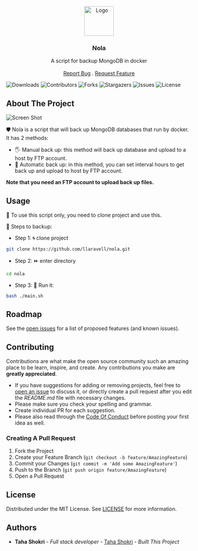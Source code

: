 <br/>
<p align="center">
  <a href="https://github.com/llaravell/nola">
    <img src="https://s8.uupload.ir/files/_1d723455-98ee-4477-9d3a-da0926624ae1_qhfr.jpeg" alt="Logo" width="80" height="80">
  </a>

  <h3 align="center">Nola</h3>

  <p align="center">
    A script for backup MongoDB in docker
    <br/>
    <br/>
    <a href="https://github.com/llaravell/nola/issues">Report Bug</a>
    .
    <a href="https://github.com/llaravell/nola/issues">Request Feature</a>
  </p>
</p>

![Downloads](https://img.shields.io/github/downloads/llaravell/nola/total) ![Contributors](https://img.shields.io/github/contributors/llaravell/nola?color=dark-green) ![Forks](https://img.shields.io/github/forks/llaravell/nola?style=social) ![Stargazers](https://img.shields.io/github/stars/llaravell/nola?style=social) ![Issues](https://img.shields.io/github/issues/llaravell/nola) ![License](https://img.shields.io/github/license/llaravell/nola) 

## About The Project

![Screen Shot](https://s8.uupload.ir/files/screenshot_from_2024-03-05_11-57-47_m0yj.png)

🛡 Nola is a script that will back up MongoDB databases that run by docker.
It has 2 methods:
* 🖐 Manual back up: this method will back up database and upload to a host by FTP account.
* 🔨 Automatic back up: in this method, you can set interval hours to get back up and upload to host by FTP account.

**Note that you need an FTP account to upload back up files.**


## Usage

🚀 To use this script only, you need to clone project and use this.

🐾 Steps to backup:

* Step 1: 🌀 clone project

```sh
git clone https://github.com/llaravell/nola.git
```
* Step 2: ⏩ enter directory
```sh
cd nola
```
* Step 3: 🏃 Run it:
```sh
bash ./main.sh
```

## Roadmap

See the [open issues](https://github.com/llaravell/nola/issues) for a list of proposed features (and known issues).

## Contributing

Contributions are what make the open source community such an amazing place to be learn, inspire, and create. Any contributions you make are **greatly appreciated**.
* If you have suggestions for adding or removing projects, feel free to [open an issue](https://github.com/llaravell/nola/issues/new) to discuss it, or directly create a pull request after you edit the *README.md* file with necessary changes.
* Please make sure you check your spelling and grammar.
* Create individual PR for each suggestion.
* Please also read through the [Code Of Conduct](https://github.com/llaravell/nola/blob/main/CODE_OF_CONDUCT.md) before posting your first idea as well.

### Creating A Pull Request

1. Fork the Project
2. Create your Feature Branch (`git checkout -b feature/AmazingFeature`)
3. Commit your Changes (`git commit -m 'Add some AmazingFeature'`)
4. Push to the Branch (`git push origin feature/AmazingFeature`)
5. Open a Pull Request

## License

Distributed under the MIT License. See [LICENSE](https://github.com/llaravell/nola/blob/master/LICENSE) for more information.

## Authors

* **Taha Shokri** - *Full stack developer* - [Taha Shokri](https://github.com/llaravell/) - *Built This Project*
